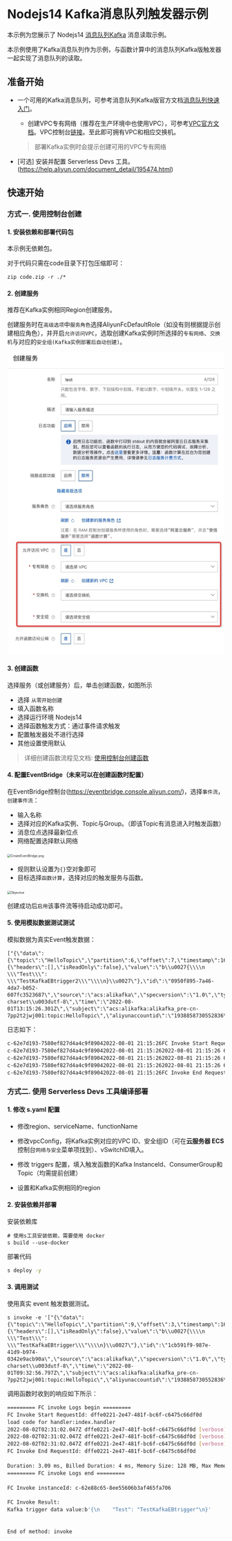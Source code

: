 # Nodejs14 Kafka消息队列触发器示例

本示例为您展示了 Nodejs14  [消息队列Kafka](https://help.aliyun.com/document_detail/68151.html?spm=5176.167616.J_5253785160.5.2dfe6feexRPqMj) 消息读取示例。

本示例使用了Kafka消息队列作为示例，与函数计算中的消息队列Kafka版触发器一起实现了消息队列的读取。



 ## 准备开始

 - 一个可用的Kafka消息队列，可参考消息队列Kafka版官方文档[消息队列快速入门](https://help.aliyun.com/document_detail/99949.html)。

   - 创建VPC专有网络（推荐在生产环境中也使用VPC），可参考[VPC官方文档](https://help.aliyun.com/document_detail/65398.htm?spm=a2c4g.11186623.0.0.61be4c9d4aGfpg#task-1012575)。VPC控制台[链接](https://vpcnext.console.aliyun.com/)。至此即可拥有VPC和相应交换机。

   > 部署Kafka实例时会提示创建可用的VPC专有网络

 - [可选] 安装并配置 Serverless Devs 工具。(https://help.aliyun.com/document_detail/195474.html)

 ## 快速开始

 ### 方式一. 使用控制台创建

#### 1. 安装依赖和部署代码包

本示例无依赖包。

对于代码只需在code目录下打包压缩即可：

```shell
zip code.zip -r ./*
```



 #### 2. 创建服务

推荐在Kafka实例相同Region创建服务。

创建服务时在`高级选项`中`服务角色`选择AliyunFcDefaultRole（如没有则根据提示创建相应角色），并开启`允许访问VPC`，选取创建Kafka实例时所选择的`专有网络`、`交换机`与对应的`安全组(Kafka实例部署后自动创建)`。

![CreateService.png](assets/CreateService.png)



 #### 3. 创建函数

 选择服务（或创建服务）后，单击创建函数，如图所示

 - 选择 `从零开始创建`
 - 填入函数名称
 - 选择运行环境 Nodejs14
 - 选择函数触发方式：通过事件请求触发
 - 配置触发器处不进行选择
 - 其他设置使用默认

 > 详细创建函数流程见文档: [使用控制台创建函数](https://help.aliyun.com/document_detail/51783.html)



 #### 4. 配置EventBridge（未来可以在创建函数时配置）

在EventBridge控制台(https://eventbridge.console.aliyun.com/)，选择`事件流`，`创建事件流`：

- 输入名称
- 选择对应的Kafka实例、Topic与Group。（即该Topic有消息进入时触发函数）
- 消息位点选择最新位点
- 网络配置选择默认网络

<img src="/Users/leospard/Desktop/code-example/java/java11-kafka-trigger/assets/CreateEventBridge.png" alt="CreateEventBridge.png" style="zoom:50%;" />

- 规则默认设置为`{}`空对象即可
- 目标选择`函数计算`，选择对应的触发服务与函数。

<img src="/Users/leospard/Desktop/code-example/java/java11-kafka-trigger/assets/Objective.png" alt="Objective" style="zoom:50%;" />

创建成功后`启用`该事件流等待启动成功即可。



 #### 5. 使用模拟数据测试测试

 模拟数据为真实Event触发数据：

```
["{\"data\":{\"topic\":\"HelloTopic\",\"partition\":6,\"offset\":7,\"timestamp\":1659359726301,\"headers\":{\"headers\":[],\"isReadOnly\":false},\"value\":\"b\\u0027{\\\\n    \\\"Test\\\": \\\"TestKafkaEBtrigger2\\\"\\\\n}\\u0027\"},\"id\":\"0950f895-7a46-4da7-b052-607fc3523687\",\"source\":\"acs:alikafka\",\"specversion\":\"1.0\",\"type\":\"alikafka:Topic:Message\",\"datacontenttype\":\"application/json; charset\\u003dutf-8\",\"time\":\"2022-08-01T13:15:26.301Z\",\"subject\":\"acs:alikafka:alikafka_pre-cn-7pp2t2jwj001:topic:HelloTopic\",\"aliyunaccountid\":\"1938858730552836\"}"]
```

日志如下：

 ```bash
c-62e7d193-7580ef827d4a4c9f89042022-08-01 21:15:26FC Invoke Start RequestId: 685165ce-6bf5-41ad-a9af-8c7e6c8d8274
c-62e7d193-7580ef827d4a4c9f89042022-08-01 21:15:262022-08-01 21:15:26 685165ce-6bf5-41ad-a9af-8c7e6c8d8274 [verbose] whole event: ["{\"data\":{\"topic\":\"HelloTopic\",\"partition\":6,\"offset\":7,\"timestamp\":1659359726301,\"headers\":{\"headers\":[],\"isReadOnly\":false},\"value\":\"b\\u0027{\\\\n    \\\"Test\\\": \\\"TestKafkaEBtrigger2\\\"\\\\n}\\u0027\"},\"id\":\"0950f895-7a46-4da7-b052-607fc3523687\",\"source\":\"acs:alikafka\",\"specversion\":\"1.0\",\"type\":\"alikafka:Topic:Message\",\"datacontenttype\":\"application/json; charset\\u003dutf-8\",\"time\":\"2022-08-01T13:15:26.301Z\",\"subject\":\"acs:alikafka:alikafka_pre-cn-7pp2t2jwj001:topic:HelloTopic\",\"aliyunaccountid\":\"1938858730552836\"}"]
c-62e7d193-7580ef827d4a4c9f89042022-08-01 21:15:262022-08-01 21:15:26 685165ce-6bf5-41ad-a9af-8c7e6c8d8274 [verbose] kafka message topic: HelloTopic
c-62e7d193-7580ef827d4a4c9f89042022-08-01 21:15:262022-08-01 21:15:26 685165ce-6bf5-41ad-a9af-8c7e6c8d8274 [verbose] kafka message : b'{\n    "Test": "TestKafkaEBtrigger2"\n}'
c-62e7d193-7580ef827d4a4c9f89042022-08-01 21:15:26FC Invoke End RequestId: 685165ce-6bf5-41ad-a9af-8c7e6c8d8274
 ```



 ### 方式二. 使用 Serverless Devs 工具编译部署

 #### 1. 修改 s.yaml 配置

- 修改region、serviceName、functionName

- 修改vpcConfig，将Kafka实例对应的VPC ID、安全组ID（可在**云服务器 ECS**控制台`网络与安全`菜单项找到）、vSwitchID填入。

- 修改 triggers 配置，填入触发函数的Kafka InstanceId、ConsumerGroup和Topic（均需提前创建）

 - 设置和Kafka实例相同的region

 #### 2. 安装依赖并部署

 安装依赖库

 ```shell
# 使用s工具安装依赖，需要使用 docker
s build --use-docker
 ```

 部署代码

 ```bash
s deploy -y
 ```

 #### 3. 调用测试

使用真实 event 触发数据测试。

 ```shell
s invoke -e '["{\"data\":{\"topic\":\"HelloTopic\",\"partition\":9,\"offset\":3,\"timestamp\":1659346376797,\"headers\":{\"headers\":[],\"isReadOnly\":false},\"value\":\"b\\u0027{\\\\n    \\\"Test\\\": \\\"TestKafkaEBtrigger\\\"\\\\n}\\u0027\"},\"id\":\"1cb591f9-987e-41d9-b974-0342e9acb90a\",\"source\":\"acs:alikafka\",\"specversion\":\"1.0\",\"type\":\"alikafka:Topic:Message\",\"datacontenttype\":\"application/json; charset\\u003dutf-8\",\"time\":\"2022-08-01T09:32:56.797Z\",\"subject\":\"acs:alikafka:alikafka_pre-cn-7pp2t2jwj001:topic:HelloTopic\",\"aliyunaccountid\":\"1938858730552836\"}"]'
 ```

 调用函数时收到的响应如下所示：

 ```bash
========= FC invoke Logs begin =========
FC Invoke Start RequestId: dffe0221-2e47-481f-bc6f-c6475c66df0d
load code for handler:index.handler
2022-08-02T02:31:02.047Z dffe0221-2e47-481f-bc6f-c6475c66df0d [verbose] whole event: ["{\"data\":{\"topic\":\"HelloTopic\",\"partition\":9,\"offset\":3,\"timestamp\":1659346376797,\"headers\":{\"headers\":[],\"isReadOnly\":false},\"value\":\"b\\u0027{\\\\n    \\\"Test\\\": \\\"TestKafkaEBtrigger\\\"\\\\n}\\u0027\"},\"id\":\"1cb591f9-987e-41d9-b974-0342e9acb90a\",\"source\":\"acs:alikafka\",\"specversion\":\"1.0\",\"type\":\"alikafka:Topic:Message\",\"datacontenttype\":\"application/json; charset\\u003dutf-8\",\"time\":\"2022-08-01T09:32:56.797Z\",\"subject\":\"acs:alikafka:alikafka_pre-cn-7pp2t2jwj001:topic:HelloTopic\",\"aliyunaccountid\":\"1938858730552836\"}"]
2022-08-02T02:31:02.047Z dffe0221-2e47-481f-bc6f-c6475c66df0d [verbose] kafka message topic: HelloTopic
2022-08-02T02:31:02.047Z dffe0221-2e47-481f-bc6f-c6475c66df0d [verbose] kafka message : b'{\n    "Test": "TestKafkaEBtrigger"\n}'
FC Invoke End RequestId: dffe0221-2e47-481f-bc6f-c6475c66df0d

Duration: 3.09 ms, Billed Duration: 4 ms, Memory Size: 128 MB, Max Memory Used: 11.25 MB
========= FC invoke Logs end =========

FC Invoke instanceId: c-62e88c65-8ee55606b3af465fa706

FC Invoke Result:
Kafka trigger data value:b'{\n    "Test": "TestKafkaEBtrigger"\n}'


End of method: invoke
 ```

